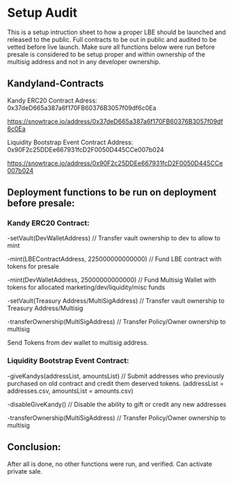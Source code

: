 # Setup Audit

This is a setup intruction sheet to how a proper LBE should be launched and released to the public. Full contracts to be out in public and audited to be vetted before live launch. Make sure all functions below were run before presale is considered to be setup proper and within ownership of the multisig address and not in any developer ownership.

## Kandyland-Contracts

Kandy ERC20 Contract Adress: 0x37deD665a387a6f170FB60376B3057f09df6c0Ea

https://snowtrace.io/address/0x37deD665a387a6f170FB60376B3057f09df6c0Ea

Liquidity Bootstrap Event Contract Address: 0x90F2c25DDEe667931fcD2F0050D445CCe007b024

https://snowtrace.io/address/0x90F2c25DDEe667931fcD2F0050D445CCe007b024




## Deployment functions to be run on deployment before presale: 



### Kandy ERC20 Contract:

-setVault(DevWalletAddress) // Transfer vault ownership to dev to allow to mint

-mint(LBEContractAddress, 225000000000000) // Fund LBE contract with tokens for presale

-mint(DevWalletAddress, 25000000000000) // Fund Multisig Wallet with tokens for allocated marketing/dev/liquidity/misc funds

-setVault(Treasury Address/MultiSigAddress) // Transfer vault ownership to Treasury Address/Multisig

-transferOwnership(MultiSigAddress) // Transfer Policy/Owner ownership to multisig

Send Tokens from dev wallet to multisig address.


### Liquidity Bootstrap Event Contract:

-giveKandys(addressList, amountsList) // Submit addresses who previously purchased on old contract and credit them deserved tokens. (addressList = addresses.csv, amountsList = amounts.csv)

-disableGiveKandy() // Disable the ability to gift or credit any new addresses

-transferOwnership(MultiSigAddress) // Transfer Policy/Owner ownership to multisig


## Conclusion:

After all is done, no other functions were run, and verified. Can activate private sale. 
